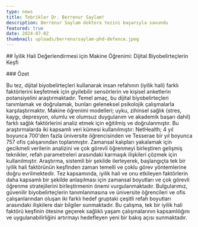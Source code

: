 ```yaml
---
type: news
title: Tebrikler Dr. Berrenur Saylam!
description: Berrenur Saylam doktora tezini başarıyla savundu
featured: true
date: 2024-07-02
thumbnail: uploads/berrenursaylam-phd-defence.jpeg
---
```

\## İyilik Hali Değerlendirmesi için Makine Öğrenimi: Dijital Biyobelirteçlerin Keşfi

\### Özet

Bu tez, dijital biyobelirteçleri kullanarak insan refahının (iyilik hali) farklı faktörlerini keşfetmek için giyilebilir sensörlerin ve kişisel anketlerin potansiyelini araştırmaktadır. Temel amaç, bu dijital biyobelirteçleri tanımlamak ve doğrulamak, bunları geleneksel psikolojik çalışmalarla karşılaştırmaktır. Makine öğrenimi modelleri; uyku, zihinsel sağlık (stres, kaygı, depresyon, olumlu ve olumsuz duygulanım ve akademik başarı dahil) farklı sağlık faktörlerini analiz etmek için eğitilmiş ve doğrulanmıştır. Bu araştırmalarda iki kapsamlı veri kümesi kullanılmıştır: NetHealth; 4 yıl boyunca 700'den fazla üniversite öğrencisinden ve Tesserae bir yıl boyunca 757 ofis çalışanından toplanmıştır. Zamansal kalıpları yakalamak için gecikmeli verilerin analizini ve çok görevli öğrenmeyi birleştiren gelişmiş teknikler, refah parametreleri arasındaki karmaşık ilişkileri çözmek için kullanılmıştır. Araştırma, sistemli bir şekilde ilerleyerek, başlangıçta tek bir iyilik hali faktörünün keşfinden zaman temelli ve çoklu görev yöntemlerine doğru evrilmektedir. Tez kapsamında, iyilik hali ve onu etkileyen faktörlerin daha kapsamlı bir şekilde anlaşılması için zamansal boyutları ve çok görevli öğrenme stratejilerini birleştirmenin önemi vurgulanmaktadır. Bulgularımız, güvenilir biyobelirteçlerin tanımlanmasına ve üniversite öğrencileri ve ofis çalışanlarından oluşan iki farklı hedef gruptaki çeşitli refah boyutları arasındaki ilişkilere dair bilgiler sunmaktadır. Bu çalışma, tek bir iyilik hali faktörü keşfinin ötesine geçerek sağlıklı yaşam çalışmalarının kapsamlılığını ve uygulanabilirliğini artırmayı hedefleyen yeni bir bakış açısı sunmaktadır.
